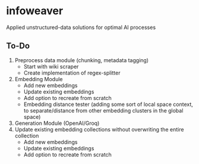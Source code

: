 # infoweaver
Applied unstructured-data solutions for optimal AI processes

## To-Do

1. Preprocess data module (chunking, metadata tagging)
   - Start with wiki scraper
   - Create implementation of regex-splitter
3. Embedding Module
   - Add new embeddings
   - Update existing embeddings
   - Add option to recreate from scratch
   - Embedding distance tester (adding some sort of local space context, to separate/distance from other embedding clusters in the global space)
4. Generation Module (OpenAI/Groq)
5. Update existing embedding collections without overwriting the entire collection
   - Add new embeddings
   - Update existing embeddings
   - Add option to recreate from scratch
